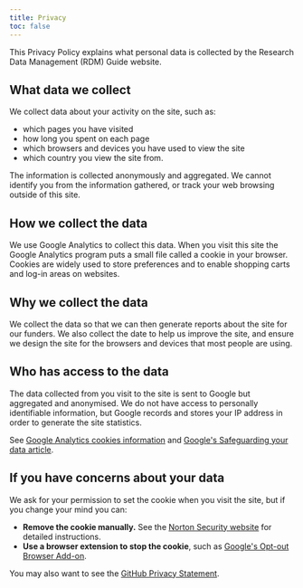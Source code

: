 ```yaml
---
title: Privacy
toc: false
---
```


This Privacy Policy explains what personal data is collected by the Research Data Management (RDM) Guide website.


## What data we collect
We collect data about your activity on the site, such as:

  * which pages you have visited
  * how long you spent on each page
  * which browsers and devices you have used to view the site
  * which country you view the site from.

The information is collected anonymously and aggregated. We cannot identify you from the information gathered, or track your web browsing outside of this site.

## How we collect the data
We use Google Analytics to collect this data. When you visit this site the Google Analytics program puts a small file called a cookie in your browser. Cookies are widely used to store preferences and to enable shopping carts and log-in areas on websites.

## Why we collect the data
We collect the data so that we can then generate reports about the site for our funders. We also collect the date to help us improve the site, and ensure we design the site for the browsers and devices that most people are using.

## Who has access to the data
The data collected from you visit to the site is sent to Google but aggregated and anonymised. We do not have access to personally identifiable information, but Google records and stores your IP address in order to generate the site statistics.

See [Google Analytics cookies information](https://developers.google.com/analytics/devguides/collection/analyticsjs/cookie-usage) and [Google's Safeguarding your data article](https://support.google.com/analytics/answer/6004245?hl=en).

## If you have concerns about your data
We ask for your permission to set the cookie when you visit the site, but if you change your mind you can:

* **Remove the cookie manually.** See the [Norton Security website](https://us.norton.com/internetsecurity-privacy-how-to-clear-cookies.html) for detailed instructions.
* **Use a browser extension to stop the cookie**, such as [Google's Opt-out Browser Add-on](https://tools.google.com/dlpage/gaoptout).

You may also want to see the [GitHub Privacy Statement](https://docs.github.com/en/github/site-policy/github-privacy-statement).

